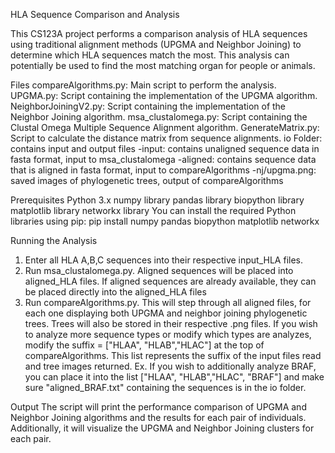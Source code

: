 HLA Sequence Comparison and Analysis

This CS123A project performs a comparison analysis of HLA sequences using traditional alignment methods (UPGMA and Neighbor Joining) to determine which HLA sequences match the most. This analysis can potentially be used to find the most matching organ for people or animals.

Files
compareAlgorithms.py: Main script to perform the analysis.
UPGMA.py: Script containing the implementation of the UPGMA algorithm.
NeighborJoiningV2.py: Script containing the implementation of the Neighbor Joining algorithm.
msa_clustalomega.py: Script containing the Clustal Omega Multiple Sequence Alignment algorithm.
GenerateMatrix.py: Script to calculate the distance matrix from sequence alignments.
io Folder: contains input and output files
    -input: contains unaligned sequence data in fasta format, input to msa_clustalomega
    -aligned: contains sequence data that is aligned in fasta format, input to compareAlgorithms
    -nj/upgma.png: saved images of phylogenetic trees, output of compareAlgorithms

Prerequisites
Python 3.x
numpy library
pandas library
biopython library
matplotlib library
networkx library
You can install the required Python libraries using pip:
pip install numpy pandas biopython matplotlib networkx

Running the Analysis
1. Enter all HLA A,B,C sequences into their respective input_HLA files.
2. Run msa_clustalomega.py. Aligned sequences will be placed into aligned_HLA files.
If aligned sequences are already available, they can be placed directly into the aligned_HLA files
3. Run compareAlgorithms.py.
This will step through all aligned files, for each one displaying both UPGMA and neighbor joining phylogenetic trees.
Trees will also be stored in their respective .png files.
If you wish to analyze more sequence types or modify which types are analyzes, modify the
suffix = ["HLAA", "HLAB","HLAC"] at the top of compareAlgorithms.
This list represents the suffix of the input files read and tree images returned.
Ex. If you wish to additionally analyze BRAF, you can place it into the list
["HLAA", "HLAB","HLAC", "BRAF"]
and make sure "aligned_BRAF.txt" containing the sequences is in the io folder.

Output
The script will print the performance comparison of UPGMA and Neighbor Joining algorithms and the results for each pair of individuals. Additionally, it will visualize the UPGMA and Neighbor Joining clusters for each pair.